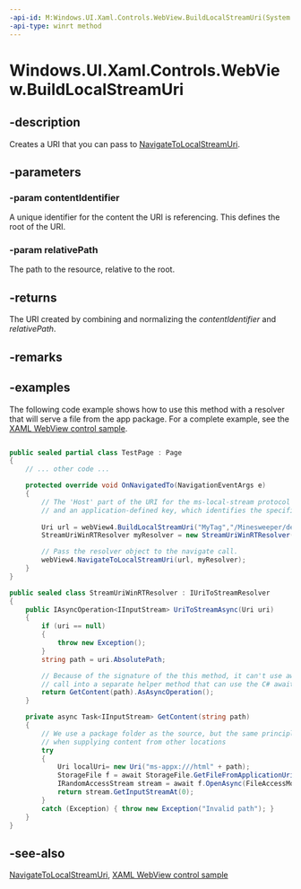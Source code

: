 ```yaml
---
-api-id: M:Windows.UI.Xaml.Controls.WebView.BuildLocalStreamUri(System.String,System.String)
-api-type: winrt method
---
```


<!-- Method syntax
public Windows.Foundation.Uri BuildLocalStreamUri(System.String contentIdentifier, System.String relativePath)
-->

# Windows.UI.Xaml.Controls.WebView.BuildLocalStreamUri

## -description
Creates a URI that you can pass to [NavigateToLocalStreamUri](webview_navigatetolocalstreamuri_1538250901.md).

## -parameters
### -param contentIdentifier
A unique identifier for the content the URI is referencing. This defines the root of the URI.

### -param relativePath
The path to the resource, relative to the root.

## -returns
The URI created by combining and normalizing the *contentIdentifier* and *relativePath*.

## -remarks

## -examples
The following code example shows how to use this method with a resolver that will serve a file from the app package. For a complete example, see the [XAML WebView control sample](https://github.com/microsoft/Windows-universal-samples/tree/master/Samples/XamlWebView).

```csharp

public sealed partial class TestPage : Page
{
    // ... other code ...

    protected override void OnNavigatedTo(NavigationEventArgs e)
    {
        // The 'Host' part of the URI for the ms-local-stream protocol needs to be a combination of the package name
        // and an application-defined key, which identifies the specific resolver, in this case 'MyTag'.
            
        Uri url = webView4.BuildLocalStreamUri("MyTag","/Minesweeper/default.html");
        StreamUriWinRTResolver myResolver = new StreamUriWinRTResolver();

        // Pass the resolver object to the navigate call.
        webView4.NavigateToLocalStreamUri(url, myResolver);
    }
}

public sealed class StreamUriWinRTResolver : IUriToStreamResolver
{
    public IAsyncOperation<IInputStream> UriToStreamAsync(Uri uri)
    {
        if (uri == null)
        {
            throw new Exception();
        }
        string path = uri.AbsolutePath;

        // Because of the signature of the this method, it can't use await, so we 
        // call into a separate helper method that can use the C# await pattern.
        return GetContent(path).AsAsyncOperation();
    }

    private async Task<IInputStream> GetContent(string path)
    {
        // We use a package folder as the source, but the same principle should apply
        // when supplying content from other locations
        try
        {
            Uri localUri= new Uri("ms-appx:///html" + path);
            StorageFile f = await StorageFile.GetFileFromApplicationUriAsync(localUri);
            IRandomAccessStream stream = await f.OpenAsync(FileAccessMode.Read);
            return stream.GetInputStreamAt(0);
        }
        catch (Exception) { throw new Exception("Invalid path"); }
    }
}

```



## -see-also
[NavigateToLocalStreamUri](webview_navigatetolocalstreamuri_1538250901.md), [XAML WebView control sample](https://github.com/microsoft/Windows-universal-samples/tree/master/Samples/XamlWebView)
